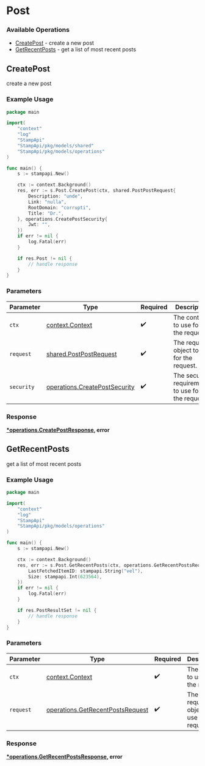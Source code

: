 # Post

### Available Operations

* [CreatePost](#createpost) - create a new post
* [GetRecentPosts](#getrecentposts) - get a list of most recent posts

## CreatePost

create a new post

### Example Usage

```go
package main

import(
	"context"
	"log"
	"StampApi"
	"StampApi/pkg/models/shared"
	"StampApi/pkg/models/operations"
)

func main() {
    s := stampapi.New()

    ctx := context.Background()
    res, err := s.Post.CreatePost(ctx, shared.PostPostRequest{
        Description: "unde",
        Link: "nulla",
        RootDomain: "corrupti",
        Title: "Dr.",
    }, operations.CreatePostSecurity{
        Jwt: "",
    })
    if err != nil {
        log.Fatal(err)
    }

    if res.Post != nil {
        // handle response
    }
}
```

### Parameters

| Parameter                                                                      | Type                                                                           | Required                                                                       | Description                                                                    |
| ------------------------------------------------------------------------------ | ------------------------------------------------------------------------------ | ------------------------------------------------------------------------------ | ------------------------------------------------------------------------------ |
| `ctx`                                                                          | [context.Context](https://pkg.go.dev/context#Context)                          | :heavy_check_mark:                                                             | The context to use for the request.                                            |
| `request`                                                                      | [shared.PostPostRequest](../../models/shared/postpostrequest.md)               | :heavy_check_mark:                                                             | The request object to use for the request.                                     |
| `security`                                                                     | [operations.CreatePostSecurity](../../models/operations/createpostsecurity.md) | :heavy_check_mark:                                                             | The security requirements to use for the request.                              |


### Response

**[*operations.CreatePostResponse](../../models/operations/createpostresponse.md), error**


## GetRecentPosts

get a list of most recent posts

### Example Usage

```go
package main

import(
	"context"
	"log"
	"StampApi"
	"StampApi/pkg/models/operations"
)

func main() {
    s := stampapi.New()

    ctx := context.Background()
    res, err := s.Post.GetRecentPosts(ctx, operations.GetRecentPostsRequest{
        LastFetchedItemID: stampapi.String("vel"),
        Size: stampapi.Int(623564),
    })
    if err != nil {
        log.Fatal(err)
    }

    if res.PostResultSet != nil {
        // handle response
    }
}
```

### Parameters

| Parameter                                                                            | Type                                                                                 | Required                                                                             | Description                                                                          |
| ------------------------------------------------------------------------------------ | ------------------------------------------------------------------------------------ | ------------------------------------------------------------------------------------ | ------------------------------------------------------------------------------------ |
| `ctx`                                                                                | [context.Context](https://pkg.go.dev/context#Context)                                | :heavy_check_mark:                                                                   | The context to use for the request.                                                  |
| `request`                                                                            | [operations.GetRecentPostsRequest](../../models/operations/getrecentpostsrequest.md) | :heavy_check_mark:                                                                   | The request object to use for the request.                                           |


### Response

**[*operations.GetRecentPostsResponse](../../models/operations/getrecentpostsresponse.md), error**

